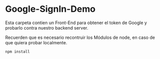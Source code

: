 # Google-SignIn-Demo 

Esta carpeta contien un Front-End para obtener 
el token de Google y probarlo contra nuestro backend server.

Recuerden que es necesario recontruir los Módulos de node, en 
caso de que quiera probar localmente.


```
npm install
```